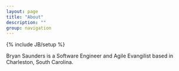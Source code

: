 ```yaml
---
layout: page
title: "About"
description: ""
group: navigation
---
```

{% include JB/setup %}

Bryan Saunders is a Software Engineer and Agile Evangilist based in Charleston, South Carolina. 
